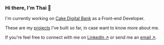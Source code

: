 ### Hi there, I'm Thai 👋

I'm currently working on [Cake Digital Bank](cake.vn) as a Front-end Developer.

These are my [projects](https://www.hhthai.space/all-projects) I've built so far, in case want to know more about me.

If you're feel free to connect with me on [LinkedIn ↗](www.linkedin.com/in/hhthai1807) or send me an [email ↗](mailto:hhthai1807@gmail.com).
